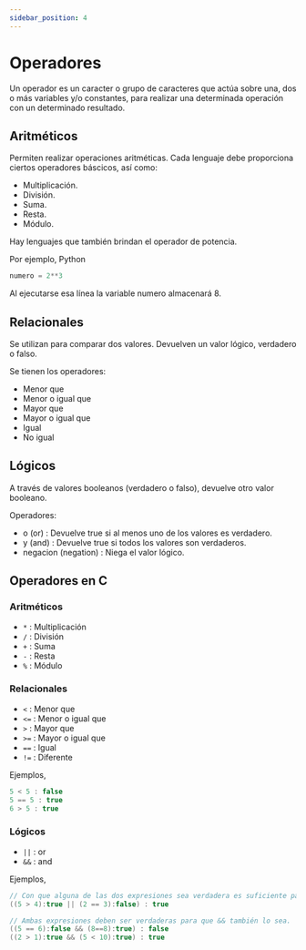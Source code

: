 ```yaml
---
sidebar_position: 4
---
```


# Operadores

Un operador es un caracter o grupo de caracteres que actúa sobre una, dos o más variables y/o constantes, para realizar una determinada operación con un determinado resultado.

## Aritméticos

Permiten realizar operaciones aritméticas. Cada lenguaje debe proporciona ciertos operadores báscicos, así como:

- Multiplicación.
- División.
- Suma.
- Resta.
- Módulo.

Hay lenguajes que también brindan el operador de potencia.

Por ejemplo, Python

```py
numero = 2**3
```
Al ejecutarse esa línea la variable numero almacenará 8.

## Relacionales

Se utilizan para comparar dos valores. Devuelven un valor lógico, verdadero o falso.

Se tienen los operadores:
- Menor que
- Menor o igual que
- Mayor que
- Mayor o igual que
- Igual
- No igual

## Lógicos

A través de valores booleanos (verdadero o falso), devuelve otro valor booleano.

Operadores:
- o (or) : Devuelve true si al menos uno de los valores es verdadero.
- y (and) : Devuelve true si todos los valores son verdaderos.
- negacion (negation) : Niega el valor lógico.


## Operadores en C


### Aritméticos

- `*` : Multiplicación
- `/` : División
- `+` : Suma
- `-` : Resta
- `%` : Módulo

### Relacionales

- `<` : Menor que
- `<=` : Menor o igual que
- `>` : Mayor que
- `>=` : Mayor o igual que
- `==` : Igual 
- `!=` : Diferente

Ejemplos,
```c
5 < 5 : false
5 == 5 : true
6 > 5 : true
```

### Lógicos

- `||` : or
- `&&` : and

Ejemplos,
```c
// Con que alguna de las dos expresiones sea verdadera es suficiente para que || lo sea también.
((5 > 4):true || (2 == 3):false) : true

// Ambas expresiones deben ser verdaderas para que && también lo sea.
((5 == 6):false && (8==8):true) : false
((2 > 1):true && (5 < 10):true) : true
```
